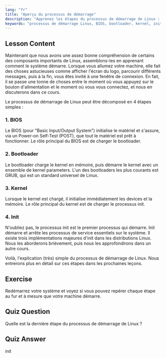 ```yaml
---
lang: "fr"
title: "Aperçu du processus de démarrage"
description: "Apprenez les étapes du processus de démarrage de Linux : BIOS, bootloader, kernel et init. Comprenez comment Linux démarre de la mise sous tension à la connexion. Guide essentiel pour les débutants Linux."
keywords: "processus de démarrage Linux, BIOS, bootloader, kernel, init, tutoriel Linux, guide Linux, débutant"
---
```


## Lesson Content

Maintenant que nous avons une assez bonne compréhension de certains des composants importants de Linux, assemblons-les en apprenant comment le système démarre. Lorsque vous allumez votre machine, elle fait des choses astucieuses comme afficher l'écran du logo, parcourir différents messages, puis à la fin, vous êtes invité à une fenêtre de connexion. En fait, il se passe une tonne de choses entre le moment où vous appuyez sur le bouton d'alimentation et le moment où vous vous connectez, et nous en discuterons dans ce cours.

Le processus de démarrage de Linux peut être décomposé en 4 étapes simples :

### 1. BIOS

Le BIOS (pour "Basic Input/Output System") initialise le matériel et s'assure, via un Power-on Self-Test (POST), que tout le matériel est prêt à fonctionner. Le rôle principal du BIOS est de charger le bootloader.

### 2. Bootloader

Le bootloader charge le kernel en mémoire, puis démarre le kernel avec un ensemble de kernel parameters. L'un des bootloaders les plus courants est GRUB, qui est un standard universel de Linux.

### 3. Kernel

Lorsque le kernel est chargé, il initialise immédiatement les devices et la mémoire. Le rôle principal du kernel est de charger le processus init.

### 4. Init

N'oubliez pas, le processus init est le premier processus qui démarre. Init démarre et arrête les processus de service essentiels sur le système. Il existe trois implémentations majeures d'init dans les distributions Linux. Nous les aborderons brièvement, puis nous les approfondirons dans un autre cours.

Voilà, l'explication (très) simple du processus de démarrage de Linux. Nous entrerons plus en détail sur ces étapes dans les prochaines leçons.

## Exercise

Redémarrez votre système et voyez si vous pouvez repérer chaque étape au fur et à mesure que votre machine démarre.

## Quiz Question

Quelle est la dernière étape du processus de démarrage de Linux ?

## Quiz Answer

init
